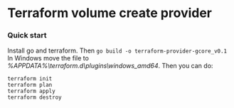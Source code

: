 # Terraform volume create provider

### Quick start

Install go and terraform. Then
``
go build -o terraform-provider-gcore_v0.1
``
In Windows move the file to *%APPDATA%\terraform.d\plugins\windows_amd64*.
Then you can do:
```
terraform init
terraform plan
terraform apply
terraform destroy
```